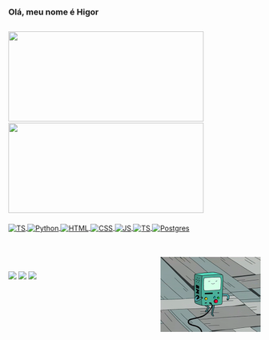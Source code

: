 ### Olá, meu nome é Higor

##

<div>
  <a href="https://github.com/higormcarnauba">
    <img height="180em" width="390em" src="https://github-readme-stats-higormcarnaubas-projects.vercel.app/api?username=higormcarnauba&show_icons=true&theme=tokyonight&include_all_commits=true&count_private=true"/>
  <img height="180em" width="390em" src="https://github-readme-stats-higormcarnaubas-projects.vercel.app/api/top-langs/?username=higormcarnauba&layout=compact&langs_count=7&theme=tokyonight&include_all_commits=true&count_private=true"/>
</div>
    
<div style="display: inline_block"><br>
  <img align="center" alt="TS" height="35" width="45" src="https://cdn.jsdelivr.net/gh/devicons/devicon@latest/icons/java/java-original.svg">
  <img align="center" alt="Python" height="35" width="45" src="https://cdn.jsdelivr.net/gh/devicons/devicon/icons/python/python-original.svg">
  <img align="center" alt="HTML" height="35" width="45" src="https://cdn.jsdelivr.net/gh/devicons/devicon/icons/html5/html5-original.svg">
  <img align="center" alt="CSS" height="35" width="45" src="https://cdn.jsdelivr.net/gh/devicons/devicon/icons/css3/css3-original.svg">
  <img align="center" alt="JS" height="35" width="45" src="https://cdn.jsdelivr.net/gh/devicons/devicon/icons/javascript/javascript-original.svg">
  <img align="center" alt="TS" height="35" width="45" src="https://cdn.jsdelivr.net/gh/devicons/devicon/icons/typescript/typescript-original.svg">
  <img align="center" alt="Postgres" height="35" width="45" src="https://cdn.jsdelivr.net/gh/devicons/devicon/icons/postgresql/postgresql-original.svg">
</div>
<div style="display: inline_block;margin-top: 2rem"><br>
  <img align="right" alt="GIF" height="150" width="200" src="https://github.com/higormcarnauba/higormcarnauba/blob/main/1RO.gif?raw=true">
</div>

##
 
<div> 
 <a href = "https://www.linkedin.com/in/c%C3%ADcero-carna%C3%BAba-b673b41a1/"><img src="https://img.shields.io/badge/LinkedIn-0077B5?style=for-the-badge&logo=linkedin&logoColor=white" target="_blank"></a>
 <a href = "higormc2015@gmail.com"><img src="https://img.shields.io/badge/Gmail-D14836?style=for-the-badge&logo=gmail&logoColor=white" target="_blank"></a>
 <a href = "https://wa.me/5588988626355"><img src="https://img.shields.io/badge/WhatsApp-25D366?style=for-the-badge&logo=whatsapp&logoColor=white" target="_blank"></a>

</div>

<!--
**higormcarnauba/higormcarnauba** is a ✨ _special_ ✨ repository because its `README.md` (this file) appears on your GitHub profile.

Here are some ideas to get you started:

- 🔭 I’m currently working on ...
- 🌱 I’m currently learning ...
- 👯 I’m looking to collaborate on ...
- 🤔 I’m looking for help with ...
- 💬 Ask me about ...
- 📫 How to reach me: ...
- 😄 Pronouns: ...
- ⚡ Fun fact: ...
-->

